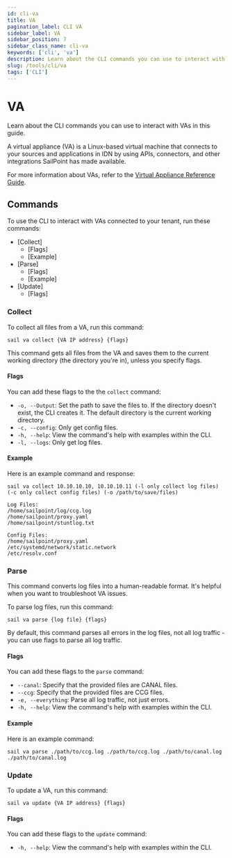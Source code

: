```yaml
---
id: cli-va
title: VA 
pagination_label: CLI VA
sidebar_label: VA
sidebar_position: 7
sidebar_class_name: cli-va
keywords: ['cli', 'va']
description: Learn about the CLI commands you can use to interact with VAs in this guide. 
slug: /tools/cli/va
tags: ['CLI']
---
```

# VA

Learn about the CLI commands you can use to interact with VAs in this guide. 

A virtual appliance (VA) is a Linux-based virtual machine that connects to your sources and applications in IDN by using APIs, connectors, and other integrations SailPoint has made available. 

For more information about VAs, refer to the [Virtual Appliance Reference Guide](https://community.sailpoint.com/t5/IdentityNow-Connectors/Virtual-Appliance-Reference-Guide/ta-p/74641?_ga=2.265747530.43742715.1681135659-1245631791.1680185785&_gl=1*1bevvkq*_ga*MTI0NTYzMTc5MS4xNjgwMTg1Nzg1*_ga_SS72Z4HXJM*MTY4MTMwOTc1MC4yOS4xLjE2ODEzMDk5MzkuMjguMC4w). 

## Commands

To use the CLI to interact with VAs connected to your tenant, run these commands: 
- [Collect]
    - [Flags]
    - [Example]
- [Parse]
    - [Flags]
    - [Example]
- [Update]
    - [Flags]

### Collect 

To collect all files from a VA, run this command: 

```shell
sail va collect {VA IP address} {flags}
``` 

This command gets all files from the VA and saves them to the current working directory (the directory you're in), unless you specify flags. 

#### Flags

You can add these flags to the the `collect` command: 
- `-o, --Output`: Set the path to save the files to. If the directory doesn't exist, the CLI creates it. The default directory is the current working directory. 
- `-c, --config`: Only get config files. 
- `-h, --help`: View the command's help with examples within the CLI.
- `-l, --logs`: Only get log files. 

#### Example

Here is an example command and response: 

```shell
sail va collect 10.10.10.10, 10.10.10.11 (-l only collect log files) (-c only collect config files) (-o /path/to/save/files)

Log Files: 
/home/sailpoint/log/ccg.log
/home/sailpoint/proxy.yaml
/home/sailpoint/stuntlog.txt

Config Files: 
/home/sailpoint/proxy.yaml
/etc/systemd/network/static.network
/etc/resolv.conf
```

### Parse

This command converts log files into a human-readable format. It's helpful when you want to troubleshoot VA issues. 

To parse log files, run this command: 

```shell
sail va parse {log file} {flags}
```

By default, this command parses all errors in the log files, not all log traffic - you can use flags to parse all log traffic. 

#### Flags

You can add these flags to the `parse` command: 
- `--canal`: Specify that the provided files are CANAL files. 
- `--ccg`: Specify that the provided files are CCG files. 
- `-e, --everything`: Parse all log traffic, not just errors. 
- `-h, --help`: View the command's help with examples within the CLI. 

#### Example

Here is an example command: 

```shell
sail va parse ./path/to/ccg.log ./path/to/ccg.log ./path/to/canal.log ./path/to/canal.log
```

### Update

To update a VA, run this command: 

```shell
sail va update {VA IP address} {flags}
```

#### Flags

You can add these flags to the `update` command:
- `-h, --help`: View the command's help with examples within the CLI.

